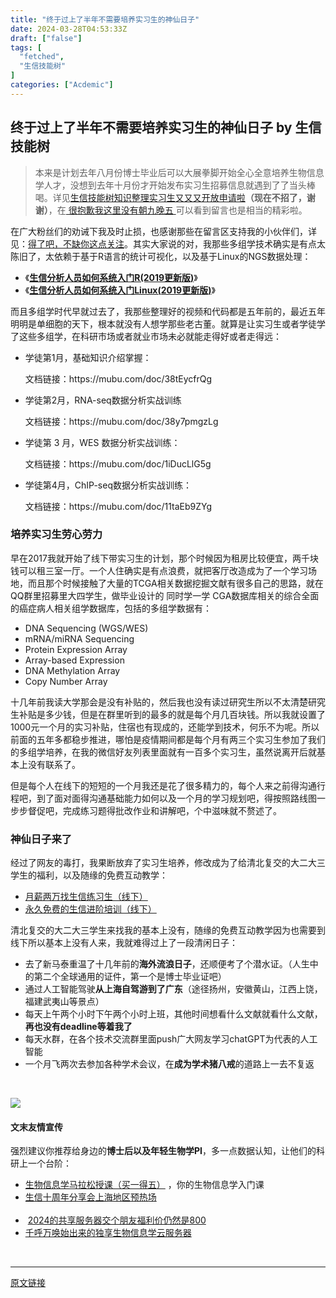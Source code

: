 ```yaml
---
title: "终于过上了半年不需要培养实习生的神仙日子"
date: 2024-03-28T04:53:33Z
draft: ["false"]
tags: [
  "fetched",
  "生信技能树"
]
categories: ["Acdemic"]
---
```

终于过上了半年不需要培养实习生的神仙日子 by 生信技能树
------
<div><section data-tool="mdnice编辑器" data-website="https://www.mdnice.com"><blockquote data-tool="mdnice编辑器"><span></span><p>本来是计划去年八月份博士毕业后可以大展拳脚开始全心全意培养生物信息学人才，没想到去年十月份才开始发布实习生招募信息就遇到了了当头棒喝。详见<a href="http://mp.weixin.qq.com/s?__biz=MzAxMDkxODM1Ng==&amp;mid=2247524275&amp;idx=1&amp;sn=fa592ee29f636f34387491d0fceadd8e&amp;chksm=9b4bdf08ac3c561e0881974b3817beb0a0e514dc1a8df4c34c2b6653da6fa78e09acb03c70c2&amp;scene=21#wechat_redirect" data-linktype="2">生信技能树知识整理实习生又又又开放申请啦</a><strong>（现在不招了，谢谢）</strong>，在<a href="https://mp.weixin.qq.com/s?__biz=MzAxMDkxODM1Ng==&amp;mid=2247525708&amp;idx=1&amp;sn=ba37c684839bd909bb7ed0f98cefaf13&amp;scene=21#wechat_redirect" data-linktype="2"> 很抱歉我这里没有朝九晚五 </a>可以看到留言也是相当的精彩啦。</p></blockquote><p data-tool="mdnice编辑器">在广大粉丝们的劝诫下我及时止损，也感谢那些在留言区支持我的小伙伴们，详见：<a href="https://mp.weixin.qq.com/s?__biz=MzAxMDkxODM1Ng==&amp;mid=2247525953&amp;idx=1&amp;sn=3d50570a5c8aa766d7a57a28d09431e3&amp;scene=21#wechat_redirect" data-linktype="2">得了吧，不缺你这点关注</a>。其实大家说的对，我那些多组学技术确实是有点太陈旧了，太依赖于基于R语言的统计可视化，以及基于Linux的NGS数据处理：</p><ul data-tool="mdnice编辑器"><li><section>《<a href="https://mp.weixin.qq.com/s?__biz=MzAxMDkxODM1Ng==&amp;mid=2247491094&amp;idx=1&amp;sn=3a8ececefdf5894f4ef98b0823f204b8&amp;scene=21#wechat_redirect" data-linktype="2"><strong>生信分析人员如何系统入门R(2019更新版)</strong></a>》</section></li><li><section>《<a href="https://mp.weixin.qq.com/s?__biz=MzAxMDkxODM1Ng==&amp;mid=2247491112&amp;idx=1&amp;sn=5c23959b4f36ba83532debdacf3eaa45&amp;scene=21#wechat_redirect" data-linktype="2"><strong>生信分析人员如何系统入门Linux(2019更新版)</strong></a>》</section></li></ul><p data-tool="mdnice编辑器">而且多组学时代早就过去了，我那些整理好的视频和代码都是五年前的，最近五年明明是单细胞的天下，根本就没有人想学那些老古董。就算是让实习生或者学徒学了这些多组学，在科研市场或者就业市场未必就能走得好或者走得远：</p><ul data-tool="mdnice编辑器"><li><section><p>学徒第1月，基础知识介绍掌握：</p><p>文档链接：https://mubu.com/doc/38tEycfrQg</p></section></li><li><section><p>学徒第2月，RNA-seq数据分析实战训练</p><p>文档链接：https://mubu.com/doc/38y7pmgzLg</p></section></li><li><section><p>学徒第 3 月，WES 数据分析实战训练：</p><p>文档链接：https://mubu.com/doc/1iDucLlG5g</p></section></li><li><section><p>学徒第4月，ChIP-seq数据分析实战训练：</p><p>文档链接：https://mubu.com/doc/11taEb9ZYg</p></section></li></ul><h3 data-tool="mdnice编辑器"><span></span><span>培养实习生劳心劳力</span><span></span></h3><p data-tool="mdnice编辑器">早在2017我就开始了线下带实习生的计划，那个时候因为租房比较便宜，两千块钱可以租三室一厅。一个人住确实是有点浪费，就把客厅改造成为了一个学习场地，而且那个时候接触了大量的TCGA相关数据挖掘文献有很多自己的思路，就在QQ群里招募里大四学生，做毕业设计的 同时学一学 CGA数据库相关的综合全面的癌症病人相关组学数据库，包括的多组学数据有：</p><ul data-tool="mdnice编辑器"><li><section>DNA Sequencing (WGS/WES)</section></li><li><section>mRNA/miRNA Sequencing</section></li><li><section>Protein Expression Array</section></li><li><section>Array-based Expression</section></li><li><section>DNA Methylation Array</section></li><li><section>Copy Number Array</section></li></ul><p data-tool="mdnice编辑器">十几年前我读大学那会是没有补贴的，然后我也没有读过研究生所以不太清楚研究生补贴是多少钱，但是在群里听到的最多的就是每个月几百块钱。所以我就设置了1000元一个月的实习补贴，住宿也有现成的，还能学到技术，何乐不为呢。所以前面的五年多都稳步推进，哪怕是疫情期间都是每个月有两三个实习生参加了我们的多组学培养，在我的微信好友列表里面就有一百多个实习生，虽然说离开后就基本上没有联系了。</p><p data-tool="mdnice编辑器">但是每个人在线下的短短的一个月我还是花了很多精力的，每个人来之前得沟通行程吧，到了面对面得沟通基础能力如何以及一个月的学习规划吧，得按照路线图一步步督促吧，完成练习题得批改作业和讲解吧，个中滋味就不赘述了。</p><h3 data-tool="mdnice编辑器"><span></span><span>神仙日子来了</span><span></span></h3><p data-tool="mdnice编辑器">经过了网友的毒打，我果断放弃了实习生培养，修改成为了给清北复交的大二大三学生的福利，以及随缘的免费互动教学：</p><ul data-tool="mdnice编辑器"><li><section><a href="http://mp.weixin.qq.com/s?__biz=MzAxMDkxODM1Ng==&amp;mid=2247528133&amp;idx=1&amp;sn=2fc6bf3e8455222628c9814d6509c74f&amp;chksm=9b4b2e7eac3ca7687d2f12b37fa48bfe1b060b3c204df87dbf6e277321cfaeb8f5e4d283ca1e&amp;scene=21#wechat_redirect" data-linktype="2">月薪两万找生信练习生（线下）</a></section></li><li><section><a href="http://mp.weixin.qq.com/s?__biz=MzAxMDkxODM1Ng==&amp;mid=2247528144&amp;idx=1&amp;sn=be4d7e542d1077921024c86a4c130f16&amp;chksm=9b4b2e6bac3ca77d87a0ae0c12ae028d10225db19c8d7fb92b1299fa12f572bb769bcd92889b&amp;scene=21#wechat_redirect" data-linktype="2">永久免费的生信进阶培训（线下）</a></section></li></ul><p data-tool="mdnice编辑器">清北复交的大二大三学生来找我的基本上没有，随缘的免费互动教学因为也需要到线下所以基本上没有人来，我就难得过上了一段清闲日子：</p><ul data-tool="mdnice编辑器"><li><section>去了新马泰重温了十几年前的<strong>海外流浪日子</strong>，还顺便考了个潜水证。（人生中的第二个全球通用的证件，第一个是博士毕业证吧）</section></li><li><section>通过人工智能驾驶<strong>从上海自驾游到了广东</strong>（途径扬州，安徽黄山，江西上饶，福建武夷山等景点）</section></li><li><section>每天上午两个小时下午两个小时上班，其他时间想看什么文献就看什么文献，<span><strong>再也没有deadline等着我了</strong></span></section></li><li><section>每天水群，在各个技术交流群里面push广大网友学习chatGPT为代表的人工智能</section></li><li><section>一个月飞两次去参加各种学术会议，在<strong>成为学术猪八戒</strong>的道路上一去不复返</section></li></ul></section><p><br></p><p><img data-galleryid="" data-imgfileid="100045509" data-ratio="0.4981481481481482" data-s="300,640" data-src="https://mmbiz.qpic.cn/mmbiz_png/cZNhZQ6j4wzXHRdAOibUWafic284o9EIPmos85ibg7eLytgsuiczYFXibUZ0Qcd6AVC7F1hD5icogs3c9ibzqP85OaXbg/640?wx_fmt=png&amp;from=appmsg" data-type="png" data-w="1080" src="https://mmbiz.qpic.cn/mmbiz_png/cZNhZQ6j4wzXHRdAOibUWafic284o9EIPmos85ibg7eLytgsuiczYFXibUZ0Qcd6AVC7F1hD5icogs3c9ibzqP85OaXbg/640?wx_fmt=png&amp;from=appmsg"></p><h4 data-tool="mdnice编辑器">文末友情宣传</h4><p data-tool="mdnice编辑器">强烈建议你推荐给身边的<strong>博士后以及年轻生物学PI</strong>，多一点数据认知，让他们的科研上一个台阶：</p><ul data-tool="mdnice编辑器"><li><section><a target="_blank" href="http://mp.weixin.qq.com/s?__biz=MzAxMDkxODM1Ng==&amp;mid=2247529099&amp;idx=1&amp;sn=fe3be2d43a6284a36c15625c23dc9a3e&amp;chksm=9b4b3230ac3cbb26b875bd0a294f24dfbd41a2b59996fbfe79087330d267c4ec70882683c3bd&amp;scene=21#wechat_redirect" textvalue="生物信息学马拉松授课（买一得‍五）" linktype="text" imgurl="" imgdata="null" data-itemshowtype="0" tab="innerlink" data-linktype="2" hasload="1">生物信息学马拉松授课（买一得五）</a> ，你的生物信息学入门课</section></li><li><section><a target="_blank" href="http://mp.weixin.qq.com/s?__biz=MzAxMDkxODM1Ng==&amp;mid=2247528924&amp;idx=1&amp;sn=d5d3e68e67b8000b322a4fef6b683bc2&amp;chksm=9b4b3167ac3cb871527c6f2b2d141404fbe49021b54656cb3d45eeb0f7dfca2bdc6fa759601c&amp;scene=21#wechat_redirect" textvalue="生信十周年分享会上海地区预热场" linktype="text" imgurl="" imgdata="null" data-itemshowtype="0" tab="innerlink" data-linktype="2" hasload="1">生信十周年分享会上海地区预热场</a><br></section><section><br></section></li><li><section> <a target="_blank" href="http://mp.weixin.qq.com/s?__biz=MzAxMDkxODM1Ng==&amp;mid=2247528363&amp;idx=1&amp;sn=5e02f3e9b2e148191e23ebc2c0d780e7&amp;chksm=9b4b2f10ac3ca606c1c4bac8cf112bb9b0f18e3c4262f5f2b8c0dba3bfedf2ba201507247005&amp;scene=21#wechat_redirect" textvalue="2024的共享服务器交个朋友福利价仍然是800" linktype="text" imgurl="" imgdata="null" data-itemshowtype="0" tab="innerlink" data-linktype="2" hasload="1">2024的共享服务器交个朋友福利价仍然是800</a></section></li><li><section><a target="_blank" href="http://mp.weixin.qq.com/s?__biz=MzAxMDkxODM1Ng==&amp;mid=2247519765&amp;idx=1&amp;sn=ce5a8c8182f854c88043059f8c2cb9ff&amp;chksm=9b4bceaeac3c47b88c19941d43dbb1401f3a92206481a0afc41159927868199643f795d62a7e&amp;scene=21#wechat_redirect" textvalue="千呼万唤始出来的独享生物信息学云服务器" linktype="text" imgurl="" imgdata="null" data-itemshowtype="0" tab="innerlink" data-linktype="2" hasload="1">千呼万唤始出来的独享生物信息学云服务器</a></section></li></ul><p><br></p><p><mp-style-type data-value="3"></mp-style-type></p></div>  
<hr>
<a href="https://mp.weixin.qq.com/s/fhv-Nuyn0yTPEpRS9rO2Ug",target="_blank" rel="noopener noreferrer">原文链接</a>
